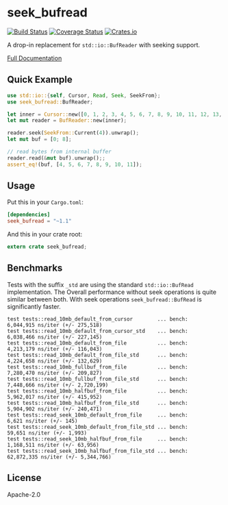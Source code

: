 # seek_bufread

[![Build Status](https://travis-ci.org/gcarq/seek_bufread.svg?branch=master)](https://travis-ci.org/gcarq/seek_bufread) [![Coverage Status](https://coveralls.io/repos/github/gcarq/seek_bufread/badge.svg?branch=master)](https://coveralls.io/github/gcarq/seek_bufread?branch=master) [![Crates.io](https://img.shields.io/crates/v/seek_bufread.svg)](https://crates.io/crates/seek_bufread/)


A drop-in replacement for `std::io::BufReader` with seeking support.

[Full Documentation](https://gcarq.github.io/seek_bufread)

## Quick Example

```rust
use std::io::{self, Cursor, Read, Seek, SeekFrom};
use seek_bufread::BufReader;

let inner = Cursor::new([0, 1, 2, 3, 4, 5, 6, 7, 8, 9, 10, 11, 12, 13, 14, 15, 16]);
let mut reader = BufReader::new(inner);

reader.seek(SeekFrom::Current(4)).unwrap();
let mut buf = [0; 8];

// read bytes from internal buffer
reader.read(&mut buf).unwrap();;
assert_eq!(buf, [4, 5, 6, 7, 8, 9, 10, 11]);
```

## Usage

Put this in your `Cargo.toml`:

```toml
[dependencies]
seek_bufread = "~1.1"
```

And this in your crate root:

```rust
extern crate seek_bufread;
```

## Benchmarks

Tests with the suffix `_std` are using the standard `std::io::BufRead`
implementation. The Overall performance without seek operations is
quite similar between both. With seek operations ``seek_bufread::BufRead``
is significantly faster.

```
test tests::read_10mb_default_from_cursor        ... bench:   6,044,915 ns/iter (+/- 275,518)
test tests::read_10mb_default_from_cursor_std    ... bench:   6,038,466 ns/iter (+/- 227,145)
test tests::read_10mb_default_from_file          ... bench:   4,213,179 ns/iter (+/- 116,043)
test tests::read_10mb_default_from_file_std      ... bench:   4,224,658 ns/iter (+/- 132,629)
test tests::read_10mb_fullbuf_from_file          ... bench:   7,280,470 ns/iter (+/- 209,827)
test tests::read_10mb_fullbuf_from_file_std      ... bench:   7,448,666 ns/iter (+/- 2,720,199)
test tests::read_10mb_halfbuf_from_file          ... bench:   5,962,017 ns/iter (+/- 415,952)
test tests::read_10mb_halfbuf_from_file_std      ... bench:   5,904,902 ns/iter (+/- 240,471)
test tests::read_seek_10mb_default_from_file     ... bench:       6,621 ns/iter (+/- 145)
test tests::read_seek_10mb_default_from_file_std ... bench:      59,651 ns/iter (+/- 1,993)
test tests::read_seek_10mb_halfbuf_from_file     ... bench:   1,168,511 ns/iter (+/- 63,956)
test tests::read_seek_10mb_halfbuf_from_file_std ... bench:  62,872,335 ns/iter (+/- 5,344,766)
```

## License

Apache-2.0